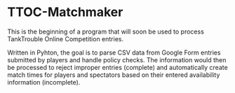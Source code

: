 # TTOC-Matchmaker
This is the beginning of a program that will soon be used to process TankTrouble Online Competition entries. 

Written in Pyhton, the goal is to parse CSV data from Google Form entries submitted by players and handle policy checks. The information would then be processed to reject improper entries (complete) and automatically create match times for players and spectators based on their entered availability information (incomplete).
